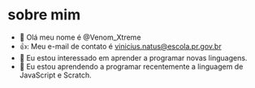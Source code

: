 # sobre mim
- 👋 Olá meu nome é @Venom_Xtreme
- 👍: Meu e-mail de contato é vinicius.natus@escola.pr.gov.br 
- 🌱 Eu estou interessado em aprender a programar novas linguagens.
- 💞️ Eu estou aprendendo a programar recentemente a linguagem de JavaScript e Scratch.



